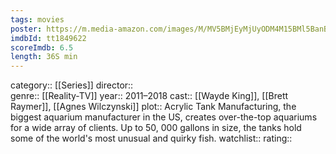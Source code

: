 ```yaml
---
tags: movies
poster: https://m.media-amazon.com/images/M/MV5BMjEyMjUyODM4M15BMl5BanBnXkFtZTcwMDA4MTY2Nw@@._V1_SX300.jpg
imdbId: tt1849622
scoreImdb: 6.5
length: 36S min
---
```


category:: [[Series]]
director::  
genre:: [[Reality-TV]]
year:: 2011–2018
cast:: [[Wayde King]], [[Brett Raymer]], [[Agnes Wilczynski]]
plot:: Acrylic Tank Manufacturing, the biggest aquarium manufacturer in the US, creates over-the-top aquariums for a wide array of clients. Up to 50, 000 gallons in size, the tanks hold some of the world's most unusual and quirky fish.
watchlist::
rating::
